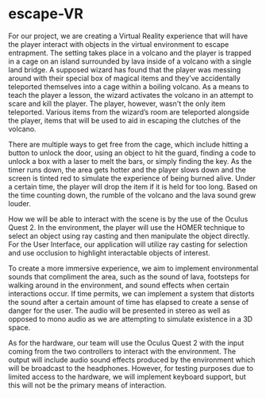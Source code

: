 # escape-VR
For our project, we are creating a Virtual Reality experience that will have the player interact with objects in the virtual environment to escape entrapment. The setting takes place in a volcano and the player is trapped in a cage on an island surrounded by lava inside of a volcano with a single land bridge. A supposed wizard has found that the player was messing around with their special box of magical items and they’ve accidentally teleported themselves into a cage within a boiling volcano. As a means to teach the player a lesson, the wizard activates the volcano in an attempt to scare and kill the player. The player, however, wasn't the only item teleported. Various items from the wizard’s room are teleported alongside the player, items that will be used to aid in escaping the clutches of the volcano. 

There are multiple ways to get free from the cage, which include hitting a button to unlock the door, using an object to hit the guard, finding a code to unlock a box with a laser to melt the bars, or simply finding the key. As the timer runs down, the area gets hotter and the player slows down and the screen is tinted red to simulate the experience of being burned alive. Under a certain time, the player will drop the item if it is held for too long. Based on the time counting down, the rumble of the volcano and the lava sound grew louder.

How we will be able to interact with the scene is by the use of the Oculus Quest 2. In the environment, the player will use the HOMER technique to select an object using ray casting and then manipulate the object directly. For the User Interface, our application will utilize ray casting for selection and use occlusion to highlight interactable objects of interest.

To create a more immersive experience, we aim to implement environmental sounds that compliment the area, such as the sound of lava, footsteps for walking around in the environment, and sound effects when certain interactions occur. If time permits, we can implement a system that distorts the sound after a certain amount of time has elapsed to create a sense of danger for the user. The audio will be presented in stereo as well as opposed to mono audio as we are attempting to simulate existence in a 3D space.

As for the hardware, our team will use the Oculus Quest 2 with the input coming from the two controllers to interact with the environment. The output will include audio sound effects produced by the environment which will be broadcast to the headphones. However, for testing purposes due to limited access to the hardware, we will implement keyboard support, but this will not be the primary means of interaction.
